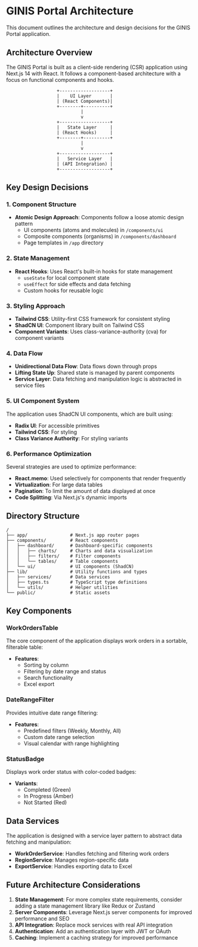 # GINIS Portal Architecture

This document outlines the architecture and design decisions for the GINIS Portal application.

## Architecture Overview

The GINIS Portal is built as a client-side rendering (CSR) application using Next.js 14 with React. It follows a component-based architecture with a focus on functional components and hooks.

```
                   +-------------------+
                   |    UI Layer       |
                   | (React Components)|
                   +--------+----------+
                            |
                            v
                   +-------------------+
                   |   State Layer     |
                   | (React Hooks)     |
                   +--------+----------+
                            |
                            v
                   +-------------------+
                   |   Service Layer   |
                   | (API Integration) |
                   +-------------------+
```

## Key Design Decisions

### 1. Component Structure

- **Atomic Design Approach**: Components follow a loose atomic design pattern
  - UI components (atoms and molecules) in `/components/ui`
  - Composite components (organisms) in `/components/dashboard`
  - Page templates in `/app` directory

### 2. State Management

- **React Hooks**: Uses React's built-in hooks for state management
  - `useState` for local component state
  - `useEffect` for side effects and data fetching
  - Custom hooks for reusable logic

### 3. Styling Approach

- **Tailwind CSS**: Utility-first CSS framework for consistent styling
- **ShadCN UI**: Component library built on Tailwind CSS
- **Component Variants**: Uses class-variance-authority (cva) for component variants

### 4. Data Flow

- **Unidirectional Data Flow**: Data flows down through props
- **Lifting State Up**: Shared state is managed by parent components
- **Service Layer**: Data fetching and manipulation logic is abstracted in service files

### 5. UI Component System

The application uses ShadCN UI components, which are built using:
- **Radix UI**: For accessible primitives
- **Tailwind CSS**: For styling
- **Class Variance Authority**: For styling variants

### 6. Performance Optimization

Several strategies are used to optimize performance:
- **React.memo**: Used selectively for components that render frequently
- **Virtualization**: For large data tables
- **Pagination**: To limit the amount of data displayed at once
- **Code Splitting**: Via Next.js's dynamic imports

## Directory Structure

```
/
├── app/                # Next.js app router pages
├── components/         # React components
│   ├── dashboard/      # Dashboard-specific components
│   │   ├── charts/     # Charts and data visualization
│   │   ├── filters/    # Filter components
│   │   └── tables/     # Table components
│   └── ui/             # UI components (ShadCN)
├── lib/                # Utility functions and types
│   ├── services/       # Data services
│   ├── types.ts        # TypeScript type definitions
│   └── utils/          # Helper utilities
└── public/             # Static assets
```

## Key Components

### WorkOrdersTable

The core component of the application displays work orders in a sortable, filterable table:

- **Features**:
  - Sorting by column
  - Filtering by date range and status
  - Search functionality
  - Excel export

### DateRangeFilter

Provides intuitive date range filtering:

- **Features**:
  - Predefined filters (Weekly, Monthly, All)
  - Custom date range selection
  - Visual calendar with range highlighting

### StatusBadge

Displays work order status with color-coded badges:

- **Variants**:
  - Completed (Green)
  - In Progress (Amber)
  - Not Started (Red)

## Data Services

The application is designed with a service layer pattern to abstract data fetching and manipulation:

- **WorkOrderService**: Handles fetching and filtering work orders
- **RegionService**: Manages region-specific data
- **ExportService**: Handles exporting data to Excel

## Future Architecture Considerations

1. **State Management**: For more complex state requirements, consider adding a state management library like Redux or Zustand
2. **Server Components**: Leverage Next.js server components for improved performance and SEO
3. **API Integration**: Replace mock services with real API integration
4. **Authentication**: Add an authentication layer with JWT or OAuth
5. **Caching**: Implement a caching strategy for improved performance 